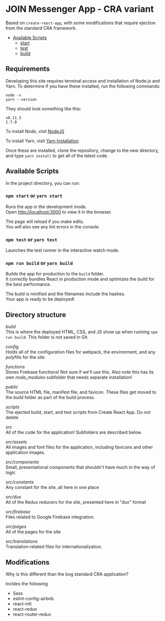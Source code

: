 # JOIN Messenger App - CRA variant

Based on `create-react-app`, with some modifications that require ejection from the standard CRA framework.

- [Available Scripts](#available-scripts)
  - [start](#npm-start)
  - [test](#npm-test)
  - [build](#npm-run-build)

## Requirements
Developing this site requires terminal access and installation of Node.js and Yarn.
To determine if you have these installed, run the following commands:
```
node -v
yarn --version
```

They should look something like this:
```
v8.11.3
1.7.0
```

To install Node, visit [NodeJS](https://nodejs.org/en/)

To install Yarn, visit [Yarn Installation](https://yarnpkg.com/lang/en/docs/install/)

Once these are installed, clone the repository, change to the new directory, and type `yarn install` to get all of the latest code.

## Available Scripts

In the project directory, you can run:

### `npm start` or `yarn start`

Runs the app in the development mode.<br>
Open [http://localhost:3000](http://localhost:3000) to view it in the browser.

The page will reload if you make edits.<br>
You will also see any lint errors in the console.

### `npm test` or `yarn test`

Launches the test runner in the interactive watch mode.


### `npm run build` or `yarn build`

Builds the app for production to the `build` folder.<br>
It correctly bundles React in production mode and optimizes the build for the best performance.

The build is minified and the filenames include the hashes.<br>
Your app is ready to be deployed!


## Directory structure
_build_<br/>
This is where the deployed HTML, CSS, and JS show up when running `npm run build`. This folder is not saved in Git.

_config_<br/>
Holds all of the configuration files for webpack, the environment, and any polyfills for the site

_functions_<br/>
Stores Firebase functions! Not sure if we'll use this. Also note this has its own _node_modules_ subfolder that needs separate installation!

_public_<br/> 
The source HTML file, manifest file, and favicon. These files get moved to the _build_ folder as part of the build process.

_scripts_<br/>
The ejected build, start, and test scripts from Create React App. Do not delete

_src_<br/>
All of the code for the application! Subfolders are described below.

_src/assets_<br/>
All images and font files for the application, including favicons and other application images.

_src/components_<br/>
Small, presentational components that shouldn't have much in the way of logic

_src/constants_<br/>
Any constant for the site, all here in one place

_src/dux_<br/>
All of the Redux reducers for the site, presented here in "dux" format

_src/firebase_<br/>
Files related to Google Firebase integration.

_src/pages_<br/>
All of the pages for the site

_src/translations_<br/>
Translation-related files for internationalization.


## Modifications

Why is this different than the bog standard CRA application?

Incldes the following
- Sass
- eslint-config-airbnb
- react-intl
- react-redux
- react-router-redux

